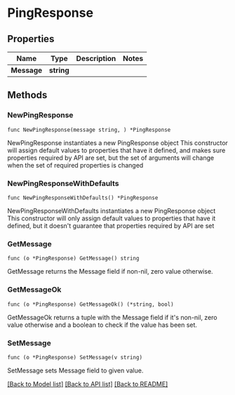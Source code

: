 # PingResponse

## Properties

| Name        | Type       | Description | Notes |
| ----------- | ---------- | ----------- | ----- |
| **Message** | **string** |             |       |

## Methods

### NewPingResponse

`func NewPingResponse(message string, ) *PingResponse`

NewPingResponse instantiates a new PingResponse object This constructor will assign default values to properties that have it defined, and makes sure properties required by API are set, but the set of arguments will change when the set of required properties is changed

### NewPingResponseWithDefaults

`func NewPingResponseWithDefaults() *PingResponse`

NewPingResponseWithDefaults instantiates a new PingResponse object This constructor will only assign default values to properties that have it defined, but it doesn't guarantee that properties required by API are set

### GetMessage

`func (o *PingResponse) GetMessage() string`

GetMessage returns the Message field if non-nil, zero value otherwise.

### GetMessageOk

`func (o *PingResponse) GetMessageOk() (*string, bool)`

GetMessageOk returns a tuple with the Message field if it's non-nil, zero value otherwise and a boolean to check if the value has been set.

### SetMessage

`func (o *PingResponse) SetMessage(v string)`

SetMessage sets Message field to given value.

[\[Back to Model list\]](./#documentation-for-models) [\[Back to API list\]](./#documentation-for-api-endpoints) [\[Back to README\]](./)
